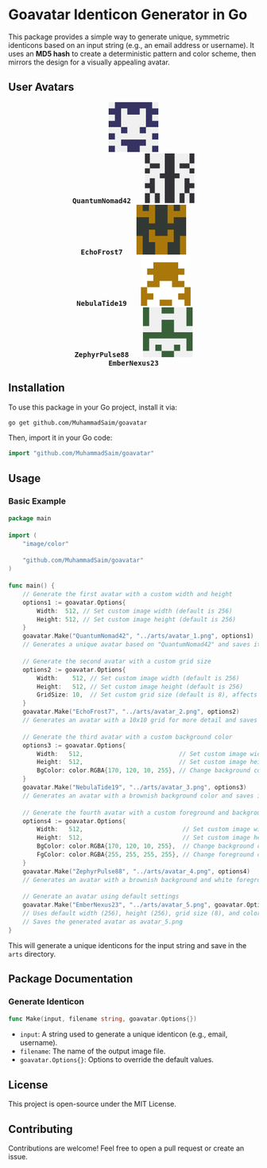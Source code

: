 # Goavatar Identicon Generator in Go

This package provides a simple way to generate unique, symmetric identicons based on an input string (e.g., an email address or username). It uses an **MD5 hash** to create a deterministic pattern and color scheme, then mirrors the design for a visually appealing avatar.

## User Avatars

<p align="center">
  <kbd>
    <img src="./arts/avatar_1.png" width="100" alt="Avatar 1"/><br/>
    <strong>QuantumNomad42</strong>
  </kbd>
  &nbsp;&nbsp;&nbsp;&nbsp;
  <kbd>
    <img src="./arts/avatar_2.png" width="100" alt="Avatar 2"/><br/>
    <strong>EchoFrost7</strong>
  </kbd>
  &nbsp;&nbsp;&nbsp;&nbsp;
  <kbd>
    <img src="./arts/avatar_3.png" width="100" alt="Avatar 3"/><br/>
    <strong>NebulaTide19</strong>
  </kbd>
  &nbsp;&nbsp;&nbsp;&nbsp;
  <kbd>
    <img src="./arts/avatar_4.png" width="100" alt="Avatar 4"/><br/>
    <strong>ZephyrPulse88</strong>
  </kbd>
  &nbsp;&nbsp;&nbsp;&nbsp;
  <kbd>
    <img src="./arts/avatar_5.png" width="100" alt="Avatar 5"/><br/>
    <strong>EmberNexus23</strong>
  </kbd>
</p>

## Installation

To use this package in your Go project, install it via:

```sh
go get github.com/MuhammadSaim/goavatar
```

Then, import it in your Go code:

```go
import "github.com/MuhammadSaim/goavatar"
```

## Usage

### **Basic Example**

```go
package main

import (
	"image/color"

	"github.com/MuhammadSaim/goavatar"
)

func main() {
	// Generate the first avatar with a custom width and height
	options1 := goavatar.Options{
		Width:  512, // Set custom image width (default is 256)
		Height: 512, // Set custom image height (default is 256)
	}
	goavatar.Make("QuantumNomad42", "../arts/avatar_1.png", options1)
	// Generates a unique avatar based on "QuantumNomad42" and saves it as avatar_1.png

	// Generate the second avatar with a custom grid size
	options2 := goavatar.Options{
		Width:    512, // Set custom image width (default is 256)
		Height:   512, // Set custom image height (default is 256)
		GridSize: 10,  // Set custom grid size (default is 8), affects pattern complexity
	}
	goavatar.Make("EchoFrost7", "../arts/avatar_2.png", options2)
	// Generates an avatar with a 10x10 grid for more detail and saves it as avatar_2.png

	// Generate the third avatar with a custom background color
	options3 := goavatar.Options{
		Width:   512,                           // Set custom image width (default is 256)
		Height:  512,                           // Set custom image height (default is 256)
		BgColor: color.RGBA{170, 120, 10, 255}, // Change background color (default is light gray)
	}
	goavatar.Make("NebulaTide19", "../arts/avatar_3.png", options3)
	// Generates an avatar with a brownish background color and saves it as avatar_3.png

	// Generate the fourth avatar with a custom foreground and background color
	options4 := goavatar.Options{
		Width:   512,                            // Set custom image width (default is 256)
		Height:  512,                            // Set custom image height (default is 256)
		BgColor: color.RGBA{170, 120, 10, 255},  // Change background color (default is light gray)
		FgColor: color.RGBA{255, 255, 255, 255}, // Change foreground color (default is extracted from hash)
	}
	goavatar.Make("ZephyrPulse88", "../arts/avatar_4.png", options4)
	// Generates an avatar with a brownish background and white foreground, saving it as avatar_4.png

	// Generate an avatar using default settings
	goavatar.Make("EmberNexus23", "../arts/avatar_5.png", goavatar.Options{})
	// Uses default width (256), height (256), grid size (8), and colors
	// Saves the generated avatar as avatar_5.png
}

```

This will generate a unique identicons for the input string and save in the `arts` directory.

## Package Documentation

### **Generate Identicon**

```go
func Make(input, filename string, goavatar.Options{})
```

-   `input`: A string used to generate a unique identicon (e.g., email, username).
-   `filename`: The name of the output image file.
-   `goavatar.Options{}`: Options to override the default values.

## License

This project is open-source under the MIT License.

## Contributing

Contributions are welcome! Feel free to open a pull request or create an issue.
